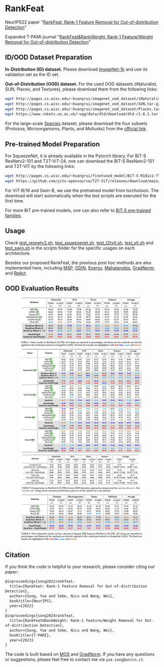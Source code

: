 # RankFeat
NeurIPS22 paper "[RankFeat: Rank-1 Feature Removal for Out-of-distribution Detection](https://arxiv.org/abs/2209.08590)"

Expanded T-PAMI journal "[RankFeat&RankWeight: Rank-1 Feature/Weight Removal for Out-of-distribution Detection](https://arxiv.org/abs/)"

## ID/OOD Dataset Preparation

**In-Distribution (ID) dataset.** Please download [ImageNet-1k](http://www.image-net.org/challenges/LSVRC/2012/index) and use its validation set as the ID set. 

**Out-of-Distribution (OOD) dataset.** For the used OOD datasets (iNaturalist, SUN, Places, and Textures), please download them from the following links:

```bash
wget http://pages.cs.wisc.edu/~huangrui/imagenet_ood_dataset/iNaturalist.tar.gz
wget http://pages.cs.wisc.edu/~huangrui/imagenet_ood_dataset/SUN.tar.gz
wget http://pages.cs.wisc.edu/~huangrui/imagenet_ood_dataset/Places.tar.gz
wget https://www.robots.ox.ac.uk/~vgg/data/dtd/download/dtd-r1.0.1.tar.gz
```

For the large-scale [Species](https://arxiv.org/pdf/1911.11132.pdf) dataset, please download the four subsets (Protozoa, Microorganisms, Plants, and Mollusks) from the [official link](https://drive.google.com/drive/folders/1j6l7jfGbKL5P5acwKVyktn4y8bWSTeAJ?usp=sharing).

## Pre-trained Model Preparation

For SqueezeNet, it is already available in the Pytorch library. For BiT-S ResNetv2-101 and T2T-ViT-24, one can download the BiT-S ResNetv2-101 and T2T-ViT by the following links:

```bash
wget http://pages.cs.wisc.edu/~huangrui/finetuned_model/BiT-S-R101x1-flat-finetune.pth.tar
wget https://github.com/yitu-opensource/T2T-ViT/releases/download/main/82.6_T2T_ViTt_24.pth.tar
```
For ViT-B/16 and Swin-B, we use the pretrained model from torchvision. The download will start automatically when the test scripts are executed for the first time.

For more BiT pre-trained models, one can also refer to [BiT-S pre-trained families](https://github.com/google-research/big_transfer).

## Usage

Check [test_resnetv2.sh](https://github.com/KingJamesSong/RankFeat/blob/main/scripts/test_resnetv2.sh), [test_squeezenet.sh](https://github.com/KingJamesSong/RankFeat/blob/main/scripts/test_squeezenet.sh), [test_t2tvit.sh](https://github.com/KingJamesSong/RankFeat/blob/main/scripts/test_t2tvit.sh), [test_vit.sh](https://github.com/KingJamesSong/RankFeat/blob/main/scripts/test_vit.sh) and [test_swin.sh](https://github.com/KingJamesSong/RankFeat/blob/main/scripts/test_swin.sh) in the scripts folder for the specific usages on each architecture.

Besides our proposed RankFeat, the previous *post hoc* methods are also implemented here, including [MSP](https://arxiv.org/pdf/1610.02136.pdf), [ODIN](https://arxiv.org/pdf/1706.02690.pdf), [Energy](https://proceedings.neurips.cc/paper/2020/file/f5496252609c43eb8a3d147ab9b9c006-Paper.pdf), [Mahalanobis](https://proceedings.neurips.cc/paper/2018/file/abdeb6f575ac5c6676b747bca8d09cc2-Paper.pdf), [GradNorm](https://proceedings.neurips.cc/paper/2021/file/063e26c670d07bb7c4d30e6fc69fe056-Paper.pdf), and [ReAct](https://proceedings.neurips.cc/paper/2021/file/01894d6f048493d2cacde3c579c315a3-Paper.pdf). 

## OOD Evaluation Results

<div align=center><img src="journal_resnet.jpg" width="80%"/></div>
<div align=center><img src="journal_t2t_sqz_vit_swin.jpg" width="80%"/></div>
<div align=center><img src="journal_rankweight.jpg" width="80%"/></div>
<div align=center><img src="journal_species.jpg" width="80%"/></div>


## Citation

If you think the code is helpful to your research, please consider citing our paper:

```
@inproceedings{song2022rankfeat,
  title={RankFeat: Rank-1 Feature Removal for Out-of-distribution Detection},
  author={Song, Yue and Sebe, Nicu and Wang, Wei},
  booktitle={NeurIPS},
  year={2022}
}
@inproceedings{song2024rankfeat,
  title={RankFeat&RankWeight: Rank-1 Feature/Weight Removal for Out-of-distribution Detection},
  author={Song, Yue and Sebe, Nicu and Wang, Wei},
  booktitle={T-PAMI},
  year={2023}
}
```

The code is built based on [MOS](https://github.com/deeplearning-wisc/large_scale_ood) and [GradNorm](https://github.com/deeplearning-wisc/gradnorm_ood). If you have any questions or suggestions, please feel free to contact me via `yue.song@unitn.it`.

